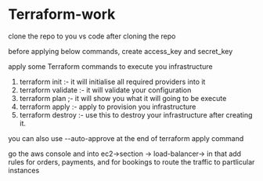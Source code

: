 # Terraform-work

clone the repo to you vs code after cloning the repo 

before applying below commands, create access_key and secret_key 

apply some Terraform commands to execute you infrastructure 

1) terraform init :- it will initialise all required providers into it
2) terraform validate :- it will validate your configuration 
3) terraform plan ;- it will show you what it will going to be execute
4) terraform apply :- apply to provision you infrastructure 
5) terraform destroy :- use this to destroy your infrastructure after creating it.

you can also use --auto-approve at the end of terraform apply command 

go the aws console and into ec2->section -> load-balancer-> in that add rules for orders, payments, and for bookings to route the traffic to partlicular instances 
